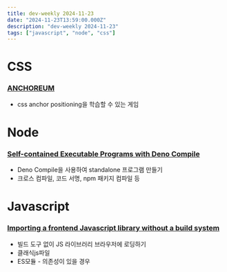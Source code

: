 ```yaml
---
title: dev-weekly 2024-11-23
date: "2024-11-23T13:59:00.000Z"
description: "dev-weekly 2024-11-23"
tags: ["javascript", "node", "css"]
---
```


# CSS

### [ANCHOREUM](https://anchoreum.com/#ko)

- css anchor positioning을 학습할 수 있는 게임

# Node

### [Self-contained Executable Programs with Deno Compile](https://deno.com/blog/deno-compile-executable-programs)

- Deno Compile을 사용하여 standalone 프로그램 만들기
- 크로스 컴파일, 코드 서명, npm 패키지 컴파일 등

# Javascript

### [Importing a frontend Javascript library without a build system](https://jvns.ca/blog/2024/11/18/how-to-import-a-javascript-library/)

- 빌드 도구 없이 JS 라이브러리 브라우저에 로딩하기
- 클래식js파일
- ES모듈 - 의존성이 있을 경우 <script type="importmap">
- CommonJS - [esm.sh](http://esm.sh) 를 사용하여 ES로 변환

### [Adding Interactive Charts in Astro](https://www.pavlinbg.com/posts/adding-interactive-charts-in-astro)

- Astro에 ApexChart 추가하는 아티클

### [React Scan: detects performance issues in your React app](https://github.com/aidenybai/react-scan)

- `<script>`를 추가하면 성능 문제가 있는 부분을 스캔하는 도구

# ETC

### [What's new in DevTools, Chrome 131](https://developer.chrome.com/blog/new-in-devtools-131)

- 크롬 개발자도구에 Gemini로 CSS 디버깅 하는 기능 추가.
- Performance 패널에 인사이트, 어노테이션 탭 추가
    - 어노테이션을 추가할 수 있고 공유 기능 추가. (스냅샷 다운, 업로드)

### Release

- [Angular v19](https://blog.angular.dev/meet-angular-v19-7b29dfd05b84)
- [lite-youtube web component v1.6.0](https://justinribeiro.com/chronicle/2024/11/15/lite-youtube-web-component-v1.6-released/)
- [bun v1.1.35](https://bun.sh/blog/bun-v1.1.35)
- [deno v2.1.0](https://github.com/denoland/deno/releases/tag/v2.1.0)